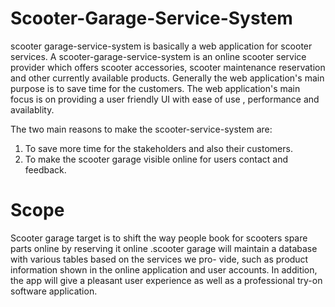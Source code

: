 # Scooter-Garage-Service-System

scooter garage-service-system is basically a web application for scooter services. A scooter-garage-service-system is an online scooter service provider which offers scooter accessories, scooter maintenance reservation and other currently available products. Generally the web application's main purpose is to save time for the customers. The web application's main focus is on providing a user friendly UI with ease of use , performance and availablity.

The two main reasons to make the scooter-service-system are:
1) To save more time for the stakeholders and also their customers.
2) To make the scooter garage visible online for users contact and feedback. 

# Scope
Scooter garage target is to shift the way people book for scooters spare parts online by reserving it
online .scooter garage will maintain a database with various tables based on the services we pro-
vide, such as product information shown in the online application and user accounts. In addition,
the app will give a pleasant user experience as well as a professional try-on software application.
